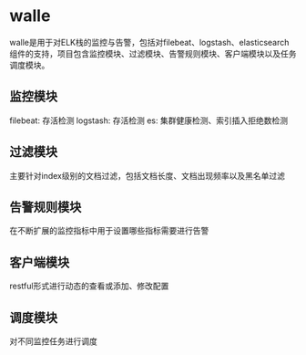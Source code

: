 # walle
walle是用于对ELK栈的监控与告警，包括对filebeat、logstash、elasticsearch组件的支持，项目包含监控模块、过滤模块、告警规则模块、客户端模块以及任务调度模块。

## 监控模块
filebeat: 存活检测
logstash: 存活检测
es: 集群健康检测、索引插入拒绝数检测

## 过滤模块
主要针对index级别的文档过滤，包括文档长度、文档出现频率以及黑名单过滤

## 告警规则模块
在不断扩展的监控指标中用于设置哪些指标需要进行告警

## 客户端模块
restful形式进行动态的查看或添加、修改配置

## 调度模块
对不同监控任务进行调度